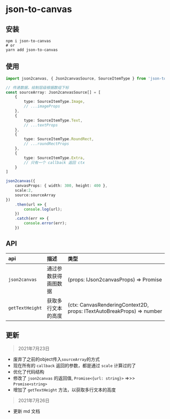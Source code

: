 # json-to-canvas

## 安装

```shell
npm i json-to-canvas
# or
yarn add json-to-canvas
```

## 使用

```typescript
import json2canvas, { Json2canvasSource, SourceItemType } from 'json-to-canvas';

// 传递数据，绘制层级根据数组下标
const sourceArray: Json2canvasSource[] = [
    {
        type: SourceItemType.Image,
        // ...imageProps
    },
    {
        type: SourceItemType.Text,
        // ...textProps
    },
    {
        type: SourceItemType.RoundRect,
        // ...roundRectProps
    },
    {
        type: SourceItemType.Extra,
        // 只有一个 callback 返回 ctx
    }
]

json2canvas({
    canvasProps: { width: 300, height: 400 },
    scale:2,
    source:sourceArray
})
    .then(url => {
        console.log(url);
    })
    .catch(err => {
        console.error(err);
    })
```

## API

| api | 描述 | 类型 |
| :---- | :---- | :---- |
| `json2canvas` | 通过参数获得画图数据 | (props: IJson2canvasProps) => Promise<string> |
| `getTextHeight` | 获取多行文本的高度 | (ctx: CanvasRenderingContext2D, props: ITextAutoBreakProps) => number |

## 更新

> 2021年7月23日

- 废弃了之前的object传入`sourceArray`的方式
- 现在所有的 `callback` 返回的参数，都是通过 `scale` 计算过的了
- 优化了代码结构
- 修改了 `json2canvas` 的返回值, `Promise<{url: string}>` =>>> `Promise<string>`
- 增加了 `getTextHeight` 方法，以获取多行文本的高度


> 2021年7月26日

- 更新 md 文档
